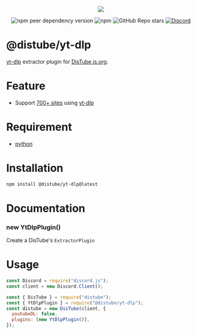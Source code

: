 <div align="center">
  <p>
    <a href="https://nodei.co/npm/@distube/yt-dlp"><img src="https://nodei.co/npm/@distube/yt-dlp.png?downloads=true&downloadRank=true&stars=true"></a>
  </p>
  <p>
    <img alt="npm peer dependency version" src="https://img.shields.io/npm/dependency-version/@distube/yt-dlp/peer/distube?style=flat-square">
    <img alt="npm" src="https://img.shields.io/npm/dt/@distube/yt-dlp?logo=npm&style=flat-square">
    <img alt="GitHub Repo stars" src="https://img.shields.io/github/stars/distubejs/yt-dlp?logo=github&logoColor=white&style=flat-square">
    <a href="https://discord.gg/feaDd9h"><img alt="Discord" src="https://img.shields.io/discord/732254550689316914?logo=discord&logoColor=white&style=flat-square"></a>
  </p>
</div>

# @distube/yt-dlp

[yt-dlp](https://github.com/yt-dlp/yt-dlp) extractor plugin for [DisTube.js.org](https://distube.js.org).

# Feature

- Support [700+ sites](https://github.com/yt-dlp/yt-dlp/blob/master/supportedsites.md) using [yt-dlp](https://github.com/yt-dlp/yt-dlp)

# Requirement

- [python](https://www.python.org/)

# Installation

```sh
npm install @distube/yt-dlp@latest
```

# Documentation

### new YtDlpPlugin()

Create a DisTube's `ExtractorPlugin`

# Usage

```js
const Discord = require("discord.js");
const client = new Discord.Client();

const { DisTube } = require("distube");
const { YtDlpPlugin } = require("@distube/yt-dlp");
const distube = new DisTube(client, {
  youtubeDL: false,
  plugins: [new YtDlpPlugin()],
});
```
